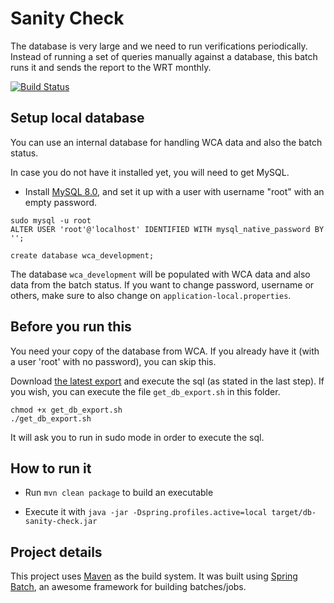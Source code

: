 # Sanity Check

The database is very large and we need to run verifications periodically. Instead of running a set of queries manually against a database, this batch runs it and sends the report to the WRT monthly.

[![Build Status](https://travis-ci.com/thewca/db-sanity-check.svg?branch=main)](https://travis-ci.com/github/thewca/db-sanity-check)

## Setup local database

You can use an internal database for handling WCA data and also the batch status.

In case you do not have it installed yet, you will need to get MySQL.

* Install [MySQL 8.0](https://dev.mysql.com/doc/refman/8.0/en/linux-installation.html), and set it up with a user with username "root" with an empty password.

```
sudo mysql -u root
ALTER USER 'root'@'localhost' IDENTIFIED WITH mysql_native_password BY '';

create database wca_development;
```

The database `wca_development` will be populated with WCA data and also data from the batch status. If you want to change password, username or others, make sure to also change on `application-local.properties`.

## Before you run this

You need your copy of the database from WCA. If you already have it (with a user 'root' with no password), you can skip this.

Download [the latest export](https://www.worldcubeassociation.org/wst/wca-developer-database-dump.zip) and execute the sql (as stated in the last step). If you wish, you can execute the file `get_db_export.sh` in this folder.

```
chmod +x get_db_export.sh
./get_db_export.sh
```

It will ask you to run in sudo mode in order to execute the sql.

## How to run it

* Run `mvn clean package` to build an executable

* Execute it with `java -jar -Dspring.profiles.active=local target/db-sanity-check.jar`

## Project details

This project uses [Maven](https://maven.apache.org/) as the build system. It was built using [Spring Batch](https://spring.io/projects/spring-batch), an awesome framework for building batches/jobs.

